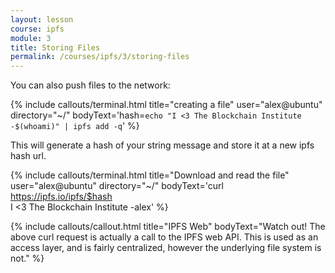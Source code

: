```yaml
---
layout: lesson
course: ipfs
module: 3
title: Storing Files
permalink: /courses/ipfs/3/storing-files
---
```



<span><span class="openingParagraph">
You can also push files to the network:</span>

{% include callouts/terminal.html
    title="creating a file"
    user="alex@ubuntu"
    directory="~/"
    bodyText='hash=`echo "I <3 The Blockchain Institute -$(whoami)" | ipfs add -q`'
%}             

This will generate a hash of your string message and store it at a new ipfs hash url. 

{% include callouts/terminal.html
    title="Download and read the file"
    user="alex@ubuntu"
    directory="~/"
    bodyText='curl https://ipfs.io/ipfs/$hash<br>I <3 The Blockchain Institute -alex'
%}             

{% include callouts/callout.html
    title="IPFS Web"
    bodyText="Watch out! The above curl request is actually a call to the IPFS web API. This is used as an access layer, and is fairly centralized, however the underlying file system is not."
%}

